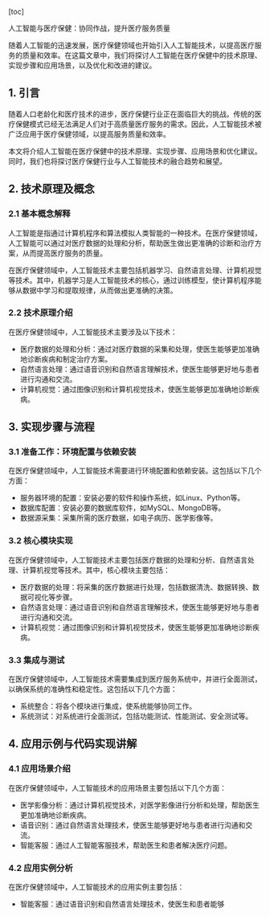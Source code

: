 
[toc]                    
                
                
人工智能与医疗保健：协同作战，提升医疗服务质量

随着人工智能的迅速发展，医疗保健领域也开始引入人工智能技术，以提高医疗服务的质量和效率。在这篇文章中，我们将探讨人工智能在医疗保健中的技术原理、实现步骤和应用场景，以及优化和改进的建议。

## 1. 引言

随着人口老龄化和医疗技术的进步，医疗保健行业正在面临巨大的挑战。传统的医疗保健模式已经无法满足人们对于高质量医疗服务的需求。因此，人工智能技术被广泛应用于医疗保健领域，以提高服务质量和效率。

本文将介绍人工智能在医疗保健中的技术原理、实现步骤、应用场景和优化建议。同时，我们也将探讨医疗保健行业与人工智能技术的融合趋势和展望。

## 2. 技术原理及概念

### 2.1 基本概念解释

人工智能是指通过计算机程序和算法模拟人类智能的一种技术。在医疗保健领域，人工智能可以通过对医疗数据的处理和分析，帮助医生做出更准确的诊断和治疗方案，从而提高医疗服务的质量。

在医疗保健领域中，人工智能技术主要包括机器学习、自然语言处理、计算机视觉等技术。其中，机器学习是人工智能技术的核心，通过训练模型，使计算机程序能够从数据中学习和提取规律，从而做出更准确的决策。

### 2.2 技术原理介绍

在医疗保健领域中，人工智能技术主要涉及以下技术：

- 医疗数据的处理和分析：通过对医疗数据的采集和处理，使医生能够更加准确地诊断疾病和制定治疗方案。
- 自然语言处理：通过语音识别和自然语言理解技术，使医生能够更好地与患者进行沟通和交流。
- 计算机视觉：通过图像识别和计算机视觉技术，使医生能够更加准确地诊断疾病。

## 3. 实现步骤与流程

### 3.1 准备工作：环境配置与依赖安装

在医疗保健领域中，人工智能技术需要进行环境配置和依赖安装。这包括以下几个方面：

- 服务器环境的配置：安装必要的软件和操作系统，如Linux、Python等。
- 数据库配置：安装必要的数据库软件，如MySQL、MongoDB等。
- 数据源采集：采集所需的医疗数据，如电子病历、医学影像等。

### 3.2 核心模块实现

在医疗保健领域中，人工智能技术主要包括医疗数据的处理和分析、自然语言处理、计算机视觉等技术。其中，核心模块主要包括：

- 医疗数据的处理：将采集的医疗数据进行处理，包括数据清洗、数据转换、数据可视化等步骤。
- 自然语言处理：通过语音识别和自然语言理解技术，使医生能够更好地与患者进行沟通和交流。
- 计算机视觉：通过图像识别和计算机视觉技术，使医生能够更加准确地诊断疾病。

### 3.3 集成与测试

在医疗保健领域中，人工智能技术需要集成到医疗服务系统中，并进行全面测试，以确保系统的准确性和稳定性。这包括以下几个方面：

- 系统整合：将各个模块进行集成，使系统能够协同工作。
- 系统测试：对系统进行全面测试，包括功能测试、性能测试、安全测试等。

## 4. 应用示例与代码实现讲解

### 4.1 应用场景介绍

在医疗保健领域中，人工智能技术的应用场景主要包括以下几个方面：

- 医学影像分析：通过计算机视觉技术，对医学影像进行分析和处理，帮助医生更加准确地诊断疾病。
- 语音识别：通过自然语言处理技术，使医生能够更好地与患者进行沟通和交流。
- 智能客服：通过人工智能客服技术，帮助医生和患者解决医疗问题。

### 4.2 应用实例分析

在医疗保健领域中，人工智能技术的应用实例主要包括：

- 智能客服：通过语音识别和自然语言处理技术，使医生和患者能够

